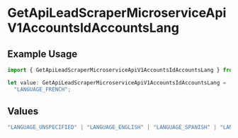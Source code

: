 # GetApiLeadScraperMicroserviceApiV1AccountsIdAccountsLang

## Example Usage

```typescript
import { GetApiLeadScraperMicroserviceApiV1AccountsIdAccountsLang } from "oppulence-backend-sdk/models/operations";

let value: GetApiLeadScraperMicroserviceApiV1AccountsIdAccountsLang =
  "LANGUAGE_FRENCH";
```

## Values

```typescript
"LANGUAGE_UNSPECIFIED" | "LANGUAGE_ENGLISH" | "LANGUAGE_SPANISH" | "LANGUAGE_FRENCH" | "LANGUAGE_GERMAN" | "LANGUAGE_ITALIAN" | "LANGUAGE_PORTUGUESE" | "LANGUAGE_DUTCH" | "LANGUAGE_RUSSIAN" | "LANGUAGE_CHINESE" | "LANGUAGE_JAPANESE" | "LANGUAGE_KOREAN" | "LANGUAGE_ARABIC" | "LANGUAGE_HINDI" | "LANGUAGE_GREEK" | "LANGUAGE_TURKISH"
```